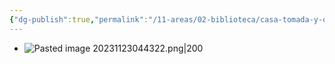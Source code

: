 ```yaml
---
{"dg-publish":true,"permalink":"/11-areas/02-biblioteca/casa-tomada-y-otros-cuentos/","noteIcon":""}
---
```


- ![Pasted image 20231123044322.png|200](/img/user/11%20%C3%81reas%20%E2%9A%99/02%20Biblioteca/%F0%9F%92%BE%20Adjuntos/Pasted%20image%2020231123044322.png)